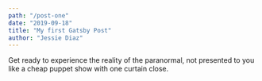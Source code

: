 ```yaml
---
path: "/post-one"
date: "2019-09-18"
title: "My first Gatsby Post"
author: "Jessie Diaz"
---
```

Get ready to experience the reality of the paranormal, not presented to you like
a cheap puppet show with one curtain close.

